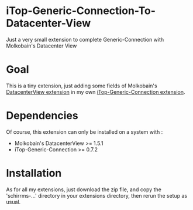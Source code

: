 # iTop-Generic-Connection-To-Datacenter-View
Just a very small extension to complete Generic-Connection with Molkobain's Datacenter View

# Goal

This is a tiny extension, just adding some fields of Molkobain's [DatacenterView extension](https://github.com/Molkobain/itop-datacenter-view) in my own [iTop-Generic-Connection extension](https://github.com/Schirrms/iTop-Generic-Connection).

# Dependencies

Of course, this extension can only be installed on a system with :

- Molkobain's DatacenterView >= 1.5.1
- iTop-Generic-Connection >= 0.7.2

# Installation

As for all my extensions, just download the zip file, and copy the 'schirrms-...' directory in your extensions directory, then rerun the setup as usual.